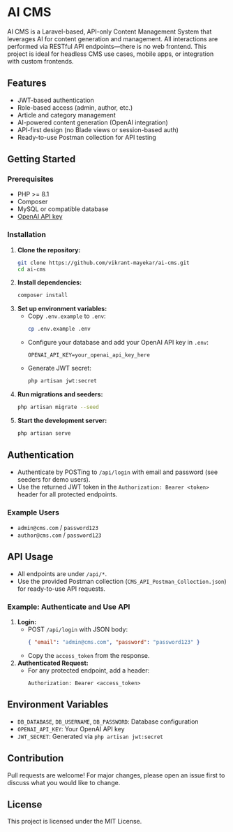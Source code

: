 # AI CMS

AI CMS is a Laravel-based, API-only Content Management System that leverages AI for content generation and management. All interactions are performed via RESTful API endpoints—there is no web frontend. This project is ideal for headless CMS use cases, mobile apps, or integration with custom frontends.

## Features
- JWT-based authentication
- Role-based access (admin, author, etc.)
- Article and category management
- AI-powered content generation (OpenAI integration)
- API-first design (no Blade views or session-based auth)
- Ready-to-use Postman collection for API testing

## Getting Started

### Prerequisites
- PHP >= 8.1
- Composer
- MySQL or compatible database
- [OpenAI API key](https://platform.openai.com/)

### Installation
1. **Clone the repository:**
   ```bash
   git clone https://github.com/vikrant-mayekar/ai-cms.git
   cd ai-cms
   ```
2. **Install dependencies:**
   ```bash
   composer install
   ```
3. **Set up environment variables:**
   - Copy `.env.example` to `.env`:
     ```bash
     cp .env.example .env
     ```
   - Configure your database and add your OpenAI API key in `.env`:
     ```env
     OPENAI_API_KEY=your_openai_api_key_here
     ```
   - Generate JWT secret:
     ```bash
     php artisan jwt:secret
     ```
4. **Run migrations and seeders:**
   ```bash
   php artisan migrate --seed
   ```
5. **Start the development server:**
   ```bash
   php artisan serve
   ```

## Authentication
- Authenticate by POSTing to `/api/login` with email and password (see seeders for demo users).
- Use the returned JWT token in the `Authorization: Bearer <token>` header for all protected endpoints.

### Example Users
- `admin@cms.com` / `password123`
- `author@cms.com` / `password123`

## API Usage
- All endpoints are under `/api/*`.
- Use the provided Postman collection (`CMS_API_Postman_Collection.json`) for ready-to-use API requests.

### Example: Authenticate and Use API
1. **Login:**
   - POST `/api/login` with JSON body:
     ```json
     { "email": "admin@cms.com", "password": "password123" }
     ```
   - Copy the `access_token` from the response.
2. **Authenticated Request:**
   - For any protected endpoint, add a header:
     ```
     Authorization: Bearer <access_token>
     ```

## Environment Variables
- `DB_DATABASE`, `DB_USERNAME`, `DB_PASSWORD`: Database configuration
- `OPENAI_API_KEY`: Your OpenAI API key
- `JWT_SECRET`: Generated via `php artisan jwt:secret`

## Contribution
Pull requests are welcome! For major changes, please open an issue first to discuss what you would like to change.

## License
This project is licensed under the MIT License.

